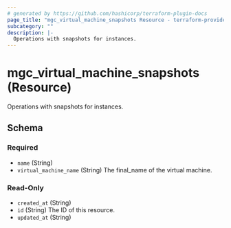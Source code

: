```yaml
---
# generated by https://github.com/hashicorp/terraform-plugin-docs
page_title: "mgc_virtual_machine_snapshots Resource - terraform-provider-mgc"
subcategory: ""
description: |-
  Operations with snapshots for instances.
---
```


# mgc_virtual_machine_snapshots (Resource)

Operations with snapshots for instances.



<!-- schema generated by tfplugindocs -->
## Schema

### Required

- `name` (String)
- `virtual_machine_name` (String) The final_name of the virtual machine.

### Read-Only

- `created_at` (String)
- `id` (String) The ID of this resource.
- `updated_at` (String)
